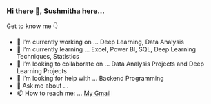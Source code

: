 ### Hi there 👋, Sushmitha here... 

Get to know me :point_down:

- 🔭 I’m currently working on ... Deep Learning, Data Analysis
- 🌱 I’m currently learning ... Excel, Power BI, SQL, Deep Learning Techniques, Statistics
- 👯 I’m looking to collaborate on ... Data Analysis Projects and Deep Learning Projects
- 🤔 I’m looking for help with ... Backend Programming
- 💬 Ask me about ... 
- 📫 How to reach me: ... [My Gmail](sush2163@gmail.com)
